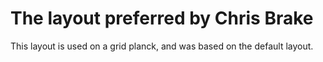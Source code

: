 # The layout preferred by Chris Brake

This layout is used on a grid planck, and was based on the default layout.
